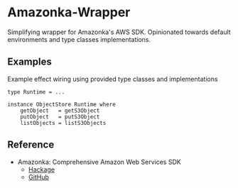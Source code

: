 # Amazonka-Wrapper

Simplifying wrapper for Amazonka's AWS SDK.  Opinionated towards default environments and type classes implementations.

## Examples

Example effect wiring using provided type classes and implementations

```
type Runtime = ...

instance ObjectStore Runtime where
    getObject   = getS3Object
    putObject   = putS3Object
    listObjects = listS3Objects
```

## Reference

* Amazonka: Comprehensive Amazon Web Services SDK
    * [Hackage](https://hackage.haskell.org/package/amazonka)
    * [GitHub](https://github.com/brendanhay/amazonka)


